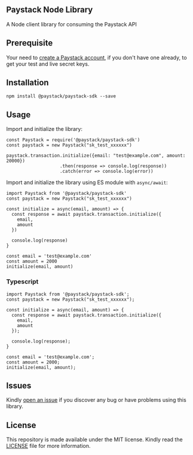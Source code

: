## Paystack Node Library

A Node client library for consuming the Paystack API  

## Prerequisite
Your need to [create a Paystack account](https://dashboard.paystack.com/#/signup), if you don't have one already, to get your test and 
live secret keys.

## Installation
```
npm install @paystack/paystack-sdk --save
```

## Usage
Import and initialize the library:
```
const Paystack = require('@paystack/paystack-sdk')
const paystack = new Paystack("sk_test_xxxxxx")

paystack.transaction.initialize({email: "test@example.com", amount: 20000})
                    .then(response => console.log(response))
                    .catch(error => console.log(error))
```

Import and initialize the library using ES module with `async/await`:
```
import Paystack from '@paystack/paystack-sdk'
const paystack = new Paystack("sk_test_xxxxxx")

const initialize = async(email, amount) => {
  const response = await paystack.transaction.initialize({
    email,
    amount
  })

  console.log(response)
}

const email = 'test@example.com'
const amount = 2000
initialize(email, amount)
```

### Typescript
```
import Paystack from '@paystack/paystack-sdk';
const paystack = new Paystack("sk_test_xxxxxx");

const initialize = async(email, amount) => {
  const response = await paystack.transaction.initialize({
    email,
    amount
  });

  console.log(response);
}

const email = 'test@example.com';
const amount = 2000;
initialize(email, amount);
```

## Issues
Kindly [open an issue](https://github.com/PaystackOSS/paystack-node/issues) if you discover any bug or have problems using this library. 

## License
This repository is made available under the MIT license. Kindly read the [LICENSE](https://github.com/PaystackOSS/paystack-node/blob/main/LICENSE) file for more information.
